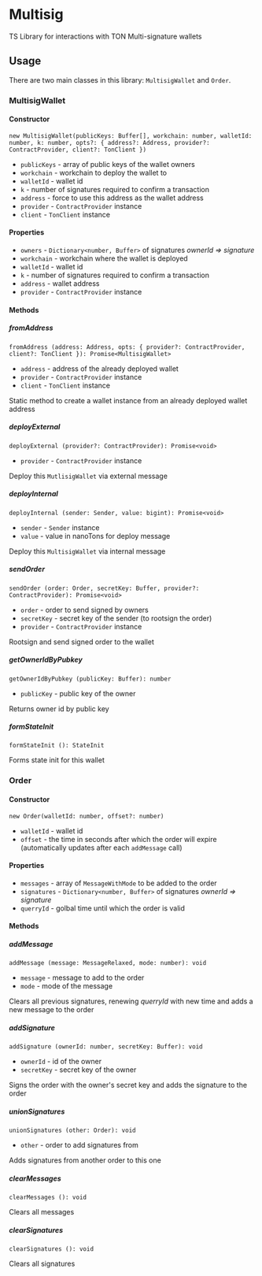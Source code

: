 # Multisig
TS Library for interactions with TON Multi-signature wallets

## Usage
There are two main classes in this library: `MultisigWallet` and `Order`.

### MultisigWallet
#### Constructor
>
`new MultisigWallet(publicKeys: Buffer[], workchain: number, walletId: number, k: number, opts?: {
        address?: Address,
        provider?: ContractProvider,
        client?: TonClient
    })`
- `publicKeys` - array of public keys of the wallet owners
- `workchain` - workchain to deploy the wallet to
- `walletId` - wallet id
- `k` - number of signatures required to confirm a transaction
- `address` - force to use this address as the wallet address
- `provider` - `ContractProvider` instance
- `client` - `TonClient` instance

#### Properties
- `owners` - `Dictionary<number, Buffer>` of signatures *ownerId => signature*
- `workchain` - workchain where the wallet is deployed
- `walletId` - wallet id
- `k` - number of signatures required to confirm a transaction
- `address` - wallet address
- `provider` - `ContractProvider` instance

#### Methods
##### fromAddress

`fromAddress (address: Address, opts: {
        provider?: ContractProvider,
        client?: TonClient
    }): Promise<MultisigWallet>`

- `address` - address of the already deployed wallet
- `provider` - `ContractProvider` instance
- `client` - `TonClient` instance

Static method to create a wallet instance from an already deployed wallet address

##### deployExternal

`deployExternal (provider?: ContractProvider): Promise<void>`

 - `provider` - `ContractProvider` instance
 
Deploy this `MutlisigWallet` via external message

##### deployInternal

`deployInternal (sender: Sender, value: bigint): Promise<void>`

 - `sender` - `Sender` instance
 - `value` - value in nanoTons for deploy message
 
Deploy this `MultisigWallet` via internal message

##### sendOrder

`sendOrder (order: Order, secretKey: Buffer, provider?: ContractProvider): Promise<void>`

- `order` - order to send signed by owners
- `secretKey` - secret key of the sender (to rootsign the order)
- `provider` - `ContractProvider` instance

Rootsign and send signed order to the wallet

##### getOwnerIdByPubkey

`getOwnerIdByPubkey (publicKey: Buffer): number`

- `publicKey` - public key of the owner

Returns owner id by public key

##### formStateInit

`formStateInit (): StateInit`

Forms state init for this wallet

### Order
#### Constructor
`new Order(walletId: number, offset?: number)`
- `walletId` - wallet id
- `offset` - the time in seconds after which the order will expire (automatically updates after each `addMessage` call)

#### Properties
- `messages` - array of `MessageWithMode` to be added to the order
- `signatures` - `Dictionary<number, Buffer>` of signatures *ownerId => signature*
- `querryId` - golbal time until which the order is valid

#### Methods
##### addMessage
`addMessage (message: MessageRelaxed, mode: number): void`

- `message` - message to add to the order
- `mode` - mode of the message

Clears all previous signatures, renewing *querryId* with new time and adds a new message to the order

##### addSignature
`addSignature (ownerId: number, secretKey: Buffer): void`

- `ownerId` - id of the owner
- `secretKey` - secret key of the owner

Signs the order with the owner's secret key and adds the signature to the order

##### unionSignatures
`unionSignatures (other: Order): void`

- `other` - order to add signatures from

Adds signatures from another order to this one

##### clearMessages
`clearMessages (): void`

Clears all messages

##### clearSignatures
`clearSignatures (): void`

Clears all signatures
